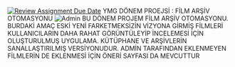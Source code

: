 [![Review Assignment Due Date](https://classroom.github.com/assets/deadline-readme-button-24ddc0f5d75046c5622901739e7c5dd533143b0c8e959d652212380cedb1ea36.svg)](https://classroom.github.com/a/QA5O9x4M)
YMG DÖNEM PROEJSİ : FİLM ARŞİV OTOMASYONU
![Admin](https://user-images.githubusercontent.com/101362387/235181624-94966893-26ae-4e62-88ff-a1dd258d3514.jpg)
 BU DÖNEM PROJEM FİLM ARŞİV OTOMASYONU. BURDAKİ AMAÇ ESKİ YENİ FARKETMEKSİZİN VİZYONA GİRMİŞ FİLMLERİ KULLANICILARIN DAHA RAHAT GÖRÜNTÜLEYİP İNCELEMESİ İÇİN OLUŞTURULMUŞ UYGULAMA. KÜTÜPHANE VE ARŞİVLERİN SANALLAŞTIRILMIŞ VERSİYONUDUR. ADMİN TARAFINDAN EKLENMEYEN FİLMLERİN DE EKLENMESİ İÇİN ÖNERİ SAYFASI DA MEVCUTTUR
